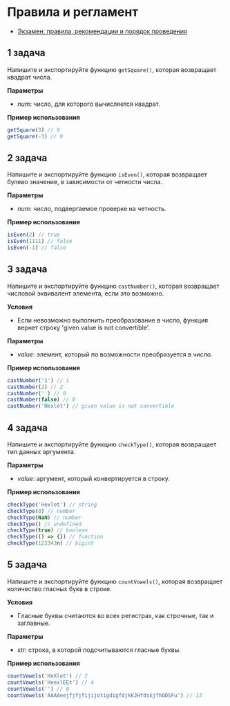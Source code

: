# Правила и регламент

- [Экзамен: правила, рекомендации и порядок проведения](https://hexly.notion.site/d9289c18871c44508bc7c7f05a51d94f)

## 1 задача

Напишите и экспортируйте функцию `getSquare()`, которая возвращает квадрат числа.

**Параметры**

- *num*: число, для которого вычисляется квадрат.

**Пример использования**

```javascript
getSquare(3) // 9
getSquare(-3) // 9
```

## 2 задача

Напишите и экспортируйте функцию `isEven()`, которая возвращает булево значение, в зависимости от четности числа.

**Параметры**

- *num*: число, подвергаемое проверке на четность.

**Пример использования**

```javascript
isEven(2) // true
isEven(1111) // false
isEven(-1) // false
```

## 3 задача

Напишите и экспортируйте функцию `castNumber()`, которая возвращает числовой эквивалент элемента, если это возможно.

**Условия**

- Если невозможно выполнить преобразование в число, функция вернет строку 'given value is not convertible'.

**Параметры**

- *value*: элемент, который по возможности преобразуется в число.

**Пример использования**

```javascript
castNumber('1') // 1
castNumber(2) // 2
castNumber('') // 0
castNumber(false) // 0
castNumber('Hexlet') // given value is not convertible
```

## 4 задача

Напишите и экспортируйте функцию `checkType()`, которая возвращает тип данных аргумента.

**Параметры**

- *value*: аргумент, который конвертируется в строку.

**Пример использования**

```javascript
checkType('Hexlet') // string
checkType(0) // number
checkType(NaN) // number
checkType() // undefined
checkType(true) // boolean
checkType(() => {}) // function
checkType(122343n) // bigint
```

## 5 задача

Напишите и экспортируйте функцию `countVowels()`, которая возвращает количество гласных букв в строке.

**Условия**

- Гласные буквы считаются во всех регистрах, как строчные, так и заглавные.

**Параметры**

- *str*: строка, в которой подсчитываются гласные буквы.

**Пример использования**

```javascript
countVowels('HeXlet') // 2
countVowels('HeexlEEt') // 4
countVowels('') // 0
countVowels('AAAAeejfjfjfijijotigdigfdjkKJHfdskjfhODSFu') // 13
```
